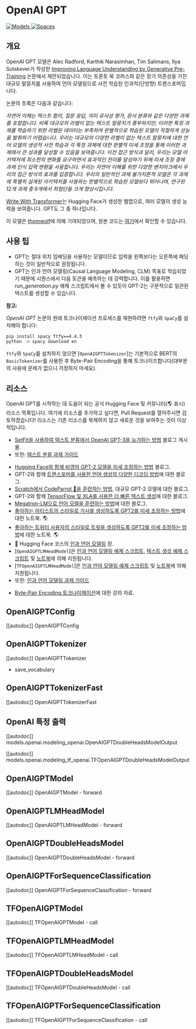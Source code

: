 <!--Copyright 2020 The HuggingFace Team. All rights reserved.

Licensed under the Apache License, Version 2.0 (the "License"); you may not use this file except in compliance with
the License. You may obtain a copy of the License at

http://www.apache.org/licenses/LICENSE-2.0

Unless required by applicable law or agreed to in writing, software distributed under the License is distributed on
an "AS IS" BASIS, WITHOUT WARRANTIES OR CONDITIONS OF ANY KIND, either express or implied. See the License for the
specific language governing permissions and limitations under the License.

⚠️ Note that this file is in Markdown but contain specific syntax for our doc-builder (similar to MDX) that may not be
rendered properly in your Markdown viewer.

-->

# OpenAI GPT

<div class="flex flex-wrap space-x-1">
<a href="https://huggingface.co/models?filter=openai-gpt">
<img alt="Models" src="https://img.shields.io/badge/All_model_pages-openai--gpt-blueviolet">
</a>
<a href="https://huggingface.co/spaces/docs-demos/openai-gpt">
<img alt="Spaces" src="https://img.shields.io/badge/%F0%9F%A4%97%20Hugging%20Face-Spaces-blue">
</a>
</div>

## 개요

OpenAI GPT 모델은 Alec Radford, Karthik Narasimhan, Tim Salimans, Ilya Sutskever가 작성한 [Improving Language Understanding by Generative Pre-Training](https://s3-us-west-2.amazonaws.com/openai-assets/research-covers/language-unsupervised/language_understanding_paper.pdf) 논문에서 제안되었습니다. 이는 토론토 북 코퍼스와 같은 장기 의존성을 가진 대규모 말뭉치를 사용하여 언어 모델링으로 사전 학습된 인과적(단방향) 트랜스포머입니다.

논문의 초록은 다음과 같습니다:

*자연어 이해는 텍스트 함의, 질문 응답, 의미 유사성 평가, 문서 분류와 같은 다양한 과제를 포함합니다. 비록 대규모의 라벨이 없는 텍스트 말뭉치가 풍부하지만, 이러한 특정 과제를 학습하기 위한 라벨된 데이터는 부족하여 판별적으로 학습된 모델이 적절하게 성능을 발휘하기 어렵습니다. 우리는 대규모의 다양한 라벨이 없는 텍스트 말뭉치에 대한 언어 모델의 생성적 사전 학습과 각 특정 과제에 대한 판별적 미세 조정을 통해 이러한 과제에서 큰 성과를 달성할 수 있음을 보여줍니다. 이전 접근 방식과 달리, 우리는 모델 아키텍처에 최소한의 변화를 요구하면서 효과적인 전이를 달성하기 위해 미세 조정 중에 과제 인식 입력 변환을 사용합니다. 우리는 자연어 이해를 위한 다양한 벤치마크에서 우리의 접근 방식의 효과를 입증합니다. 우리의 일반적인 과제 불가지론적 모델은 각 과제에 특별히 설계된 아키텍처를 사용하는 판별적으로 학습된 모델보다 뛰어나며, 연구된 12개 과제 중 9개에서 최첨단을 크게 향상시킵니다.*

[Write With Transformer](https://transformer.huggingface.co/doc/gpt)는 Hugging Face가 생성한 웹앱으로, 여러 모델의 생성 능력을 보여줍니다. GPT도 그 중 하나입니다.

이 모델은 [thomwolf](https://huggingface.co/thomwolf)에 의해 기여되었으며, 원본 코드는 [여기](https://github.com/openai/finetune-transformer-lm)에서 확인할 수 있습니다.

## 사용 팁

- GPT는 절대 위치 임베딩을 사용하는 모델이므로 입력을 왼쪽보다는 오른쪽에 패딩하는 것이 일반적으로 권장됩니다.
- GPT는 인과 언어 모델링(Causal Language Modeling, CLM) 목표로 학습되었기 때문에 시퀀스에서 다음 토큰을 예측하는 데 강력합니다. 이를 활용하면 *run_generation.py* 예제 스크립트에서 볼 수 있듯이 GPT-2는 구문적으로 일관된 텍스트를 생성할 수 있습니다.

**참고:**

*OpenAI GPT* 논문의 원래 토크나이제이션 프로세스를 재현하려면 `ftfy`와 `SpaCy`를 설치해야 합니다:

```bash
pip install spacy ftfy==4.4.3
python -m spacy download en
```

`ftfy`와 `SpaCy`를 설치하지 않으면 [`OpenAIGPTTokenizer`]는 기본적으로 BERT의 `BasicTokenizer`를 사용한 후 Byte-Pair Encoding을 통해 토크나이즈합니다(대부분의 사용에 문제가 없으니 걱정하지 마세요).

## 리소스

OpenAI GPT를 시작하는 데 도움이 되는 공식 Hugging Face 및 커뮤니티(🌎 표시) 리소스 목록입니다. 여기에 리소스를 추가하고 싶다면, Pull Request를 열어주시면 검토하겠습니다! 리소스는 기존 리소스를 복제하지 않고 새로운 것을 보여주는 것이 이상적입니다.

<PipelineTag pipeline="text-classification"/>

- [SetFit을 사용하여 텍스트 분류에서 OpenAI GPT-3을 능가하는 방법](https://www.philschmid.de/getting-started-setfit) 블로그 게시물.
- 또한: [텍스트 분류 과제 가이드](../tasks/sequence_classification)

<PipelineTag pipeline="text-generation"/>

- [Hugging Face와 함께 비영어 GPT-2 모델을 미세 조정하는 방법](https://www.philschmid.de/fine-tune-a-non-english-gpt-2-model-with-huggingface) 블로그.
- GPT-2와 함께 [트랜스포머를 사용한 언어 생성의 다양한 디코딩 방법](https://huggingface.co/blog/how-to-generate)에 대한 블로그.
- [Scratch에서 CodeParrot 🦜을 훈련하는 방법](https://huggingface.co/blog/codeparrot), 대규모 GPT-2 모델에 대한 블로그.
- GPT-2와 함께 [TensorFlow 및 XLA를 사용한 더 빠른 텍스트 생성](https://huggingface.co/blog/tf-xla-generate)에 대한 블로그.
- [Megatron-LM으로 언어 모델을 훈련하는 방법](https://huggingface.co/blog/megatron-training)에 대한 블로그.
- [좋아하는 아티스트의 스타일로 가사를 생성하도록 GPT2를 미세 조정하는 방법](https://colab.research.google.com/github/AlekseyKorshuk/huggingartists/blob/master/huggingartists-demo.ipynb)에 대한 노트북. 🌎
- [좋아하는 트위터 사용자의 스타일로 트윗을 생성하도록 GPT2를 미세 조정하는 방법](https://colab.research.google.com/github/borisdayma/huggingtweets/blob/master/huggingtweets-demo.ipynb)에 대한 노트북. 🌎
- 🤗 Hugging Face 코스의 [인과 언어 모델링](https://huggingface.co/course/en/chapter7/6?fw=pt#training-a-causal-language-model-from-scratch) 장.
- [`OpenAIGPTLMHeadModel`]은 [인과 언어 모델링 예제 스크립트](https://github.com/huggingface/transformers/tree/main/examples/pytorch/language-modeling#gpt-2gpt-and-causal-language-modeling), [텍스트 생성 예제 스크립트](https://github.com/huggingface/transformers/blob/main/examples/pytorch/text-generation/run_generation.py) 및 [노트북](https://colab.research.google.com/github/huggingface/notebooks/blob/main/examples/language_modeling.ipynb)에 의해 지원됩니다.
- [`TFOpenAIGPTLMHeadModel`]은 [인과 언어 모델링 예제 스크립트](https://github.com/huggingface/transformers/tree/main/examples/tensorflow/language-modeling#run_clmpy) 및 [노트북](https://colab.research.google.com/github/huggingface/notebooks/blob/main/examples/language_modeling-tf.ipynb)에 의해 지원됩니다.
- 또한: [인과 언어 모델링 과제 가이드](../tasks/language_modeling)

<PipelineTag pipeline="token-classification"/>

- [Byte-Pair Encoding 토크나이제이션](https://huggingface.co/course/en/chapter6/5)에 대한 강의 자료.

## OpenAIGPTConfig

[[autodoc]] OpenAIGPTConfig

## OpenAIGPTTokenizer

[[autodoc]] OpenAIGPTTokenizer
- save_vocabulary

## OpenAIGPTTokenizerFast

[[autodoc]] OpenAIGPTTokenizerFast

## OpenAI 특정 출력

[[autodoc]] models.openai.modeling_openai.OpenAIGPTDoubleHeadsModelOutput

[[autodoc]] models.openai.modeling_tf_openai.TFOpenAIGPTDoubleHeadsModelOutput

<frameworkcontent>
<pt>

## OpenAIGPTModel

[[autodoc]] OpenAIGPTModel
    - forward

## OpenAIGPTLMHeadModel

[[autodoc]] OpenAIGPTLMHeadModel
    - forward

## OpenAIGPTDoubleHeadsModel

[[autodoc]] OpenAIGPTDoubleHeadsModel
    - forward

## OpenAIGPTForSequenceClassification

[[autodoc]] OpenAIGPTForSequenceClassification
    - forward

</pt>
<tf>

## TFOpenAIGPTModel

[[autodoc]] TFOpenAIGPTModel
    - call

## TFOpenAIGPTLMHeadModel

[[autodoc]] TFOpenAIGPTLMHeadModel
    - call

## TFOpenAIGPTDoubleHeadsModel

[[autodoc]] TFOpenAIGPTDoubleHeadsModel
    - call

## TFOpenAIGPTForSequenceClassification

[[autodoc]] TFOpenAIGPTForSequenceClassification
    - call

</tf>
</frameworkcontent>